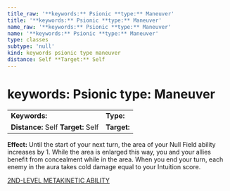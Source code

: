```yaml
---
title_raw: '**keywords:** Psionic **type:** Maneuver'
title: '**keywords:** Psionic **type:** Maneuver'
name_raw: '**keywords:** Psionic **type:** Maneuver'
name: '**keywords:** Psionic **type:** Maneuver'
type: classes
subtype: 'null'
kind: keywords psionic type maneuver
distance: Self **Target:** Self
---
```


# **keywords:** Psionic **type:** Maneuver

|                                     |             |
| :---------------------------------- | :---------- |
| **Keywords:**                       | **Type:**   |
| **Distance:** Self **Target:** Self | **Target:** |

**Effect:** Until the start of your next turn, the area of your Null Field ability increases by 1. While the area is enlarged this way, you and your allies benefit from concealment while in the area. When you end your turn, each enemy in the aura takes cold damage equal to your Intuition score.

[2ND-LEVEL METAKINETIC ABILITY](./2nd-Level%20Metakinetic%20Ability.md)
